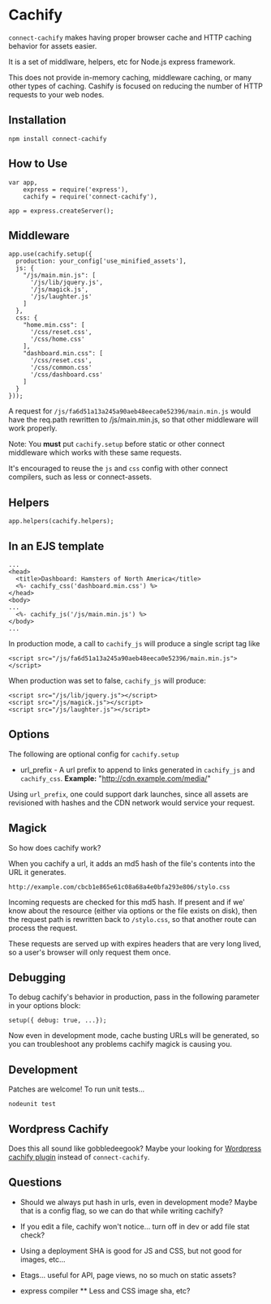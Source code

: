 # Cachify #
``connect-cachify`` makes having proper browser cache and HTTP caching behavior for assets easier.

It is a set of middlware, helpers, etc for Node.js express framework.

This does not provide in-memory caching, middleware caching, or many other types of caching. Cashify is focused on reducing the number of HTTP requests to your web nodes.

## Installation ##

    npm install connect-cachify

## How to Use ##

    var app,
        express = require('express'),
        cachify = require('connect-cachify'),

    app = express.createServer();

## Middleware ##

    app.use(cachify.setup({
      production: your_config['use_minified_assets'],
      js: {
        "/js/main.min.js": [
          '/js/lib/jquery.js',
          '/js/magick.js',
          '/js/laughter.js'
        ]
      },
      css: {
        "home.min.css": [
          '/css/reset.css',
          '/css/home.css'
        ],
        "dashboard.min.css": [
          '/css/reset.css',
          '/css/common.css'
          '/css/dashboard.css'
        ]
      }      
    }));

A request for ``/js/fa6d51a13a245a90aeb48eeca0e52396/main.min.js`` would have the req.path rewritten to /js/main.min.js, so that other middleware will work properly.

Note: You **must** put ``cachify.setup`` before static or other connect middleware which works with these same requests.

It's encouraged to reuse the ``js`` and ``css`` config with other connect compilers, such as less or connect-assets.

## Helpers

    app.helpers(cachify.helpers);

## In an EJS template

    ...
    <head>
      <title>Dashboard: Hamsters of North America</title>
      <%- cachify_css('dashboard.min.css') %>
    </head>
    <body>
    ...
      <%- cachify_js('/js/main.min.js') %>
    </body>
    ...

In production mode, a call to ``cachify_js`` will produce a single script tag like

    <script src="/js/fa6d51a13a245a90aeb48eeca0e52396/main.min.js"></script>

When production was set to false, ``cachify_js`` will produce:

    <script src="/js/lib/jquery.js"></script>
    <script src="/js/magick.js"></script>
    <script src="/js/laughter.js"></script>

## Options ##
The following are optional config for ``cachify.setup``

* url_prefix - A url prefix to append to links generated in ``cachify_js`` and ``cachify_css``. **Example:** "http://cdn.example.com/media/"

Using ``url_prefix``, one could support dark launches, since all assets are revisioned with hashes and the CDN network would service your request.

## Magick ##
So how does cachify work?

When you cachify a url, it adds an md5 hash of the file's contents into the URL it generates.

    http://example.com/cbcb1e865e61c08a68a4e0bfa293e806/stylo.css

Incoming requests are checked for this md5 hash. If present and if we' know about the resource
(either via options or the file exists on disk), then the request path is rewritten back to
``/stylo.css``, so that another route can process the request.

These requests are served up with expires headers that are very long lived, so a user's browser will only request them once.

## Debugging ##
To debug cachify's behavior in production, pass in the following parameter in your options block:

    setup({ debug: true, ...});

Now even in development mode, cache busting URLs will be generated, so you can troubleshoot any problems cachify magick is causing you.

## Development ##

Patches are welcome! To run unit tests...

    nodeunit test

## Wordpress Cachify ##
Does this all sound like gobbledeegook? Maybe your looking for [Wordpress cachify plugin](http://wordpress.org/extend/plugins/cachify/) instead of ``connect-cachify``.

## Questions ##

* Should we always put hash in urls, even in development mode? Maybe that is a config flag, so we can do that while writing cachify?
* If you edit a file, cachify won't notice... turn off in dev or add file stat check?
* Using a deployment SHA is good for JS and CSS, but not good for images, etc...
* Etags... useful for API, page views, no so much on static assets?

* express compiler
** Less and CSS image sha, etc?